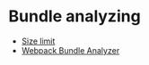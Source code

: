 # Bundle analyzing

- [Size limit](https://github.com/ai/size-limit)
- [Webpack Bundle Analyzer](https://github.com/webpack-contrib/webpack-bundle-analyzer)
